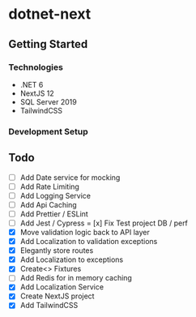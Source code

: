 # dotnet-next

## Getting Started
### Technologies
- .NET 6
- NextJS 12
- SQL Server 2019
- TailwindCSS

### Development Setup

## Todo
- [ ] Add Date service for mocking
- [ ] Add Rate Limiting
- [ ] Add Logging Service
- [ ] Add Api Caching
- [ ] Add Prettier / ESLint
- [ ] Add Jest / Cypress
= [x] Fix Test project DB / perf
- [x] Move validation logic back to API layer
- [x] Add Localization to validation exceptions
- [x] Elegantly store routes
- [x] Add Localization to exceptions
- [x] Create<> Fixtures
- [ ] Add Redis for in memory caching
- [x] Add Localization Service
- [x] Create NextJS project
- [x] Add TailwindCSS
